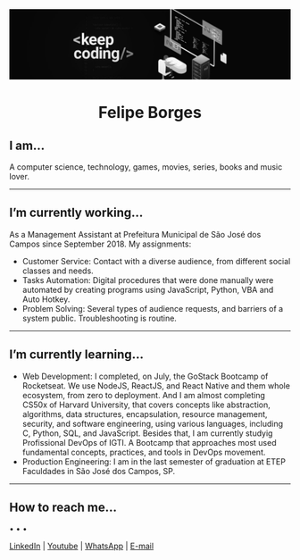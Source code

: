 <div align="center">
  <img width="auto" src="./intro.jpg">
  <h1>Felipe Borges</h1>
</div>

## I am...
A computer science, technology, games, movies, series, books and music lover.
<hr>

## I’m currently working...
As a Management Assistant at Prefeitura Municipal de São José dos Campos since September 2018. My assignments:
- Customer Service: Contact with a diverse audience, from different social classes and needs.
- Tasks Automation: Digital procedures that were done manually were automated by creating programs using JavaScript, Python, VBA and Auto Hotkey.
- Problem Solving: Several types of audience requests, and barriers of a system public. Troubleshooting is routine.
<hr>

## I’m currently learning...
- Web Development: I completed, on July, the GoStack Bootcamp of Rocketseat. We use NodeJS, ReactJS, and React Native and them whole ecosystem, from zero to deployment. And I am almost completing CS50x of Harvard University, that covers concepts like abstraction, algorithms, data structures, encapsulation, resource management, security, and software engineering, using various languages, including C, Python, SQL, and JavaScript. Besides that, I am currently studyig Profissional DevOps of IGTI. A Bootcamp that approaches most used fundamental concepts, practices, and tools in DevOps movement.
- Production Engineering: I am in the last semester of graduation at ETEP Faculdades in São José dos Campos, SP.
<hr>

## How to reach me...

<a href="https://www.linkedin.com/in/felipejsborges">
	<i class="fab fa-linkedin"></i>
</a> • 

<a href="https://www.linkedin.com/in/felipejsborges">
	<i class="fab fa-youtube"></i>
</a> • 

<a href="https://www.linkedin.com/in/felipejsborges">
	<i class="fab fa-whatsapp"></i>
</a> • 

<a href="https://www.linkedin.com/in/felipejsborges">
	<i class="fas fa-envelope"></i>
</a>

[LinkedIn](https://www.linkedin.com/in/felipejsborges) | [Youtube](https://www.youtube.com/channel/UC6tN_loxPGOP30LWNbJM7rg) | [WhatsApp](https://wa.me/+55012996477129) | [E-mail](mailto:felipejsborges@outlook.com)


<!-- Pendencies
- [ ] - Add emojis
- [ ] - Add badges
- [ ] - Add a Summary
- [ ] - Add Gifs and images
- [ ] - I’m looking to collaborate on ...
- [ ] - I’m looking for help with ...
-->
